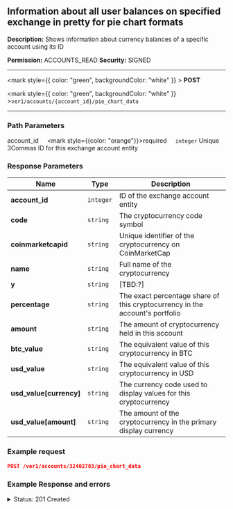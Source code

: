 ## Information about all user balances on specified exchange in pretty for pie chart formats

**Description:** Shows information about currency balances of a specific account using its ID

**Permission:** ACCOUNTS_READ
**Security:** SIGNED

----------

<mark style={{ color: "green", backgroundColor: "white" }} > **POST**</mark>

<mark style={{ color: "green", backgroundColor: "white" }} >`ver1/accounts/{account_id}/pie_chart_data`</mark>

----------

### Path Parameters

   account_id&nbsp;&nbsp;&nbsp;&nbsp;&nbsp;<mark style={{color: "orange"}}>required</mark>&nbsp;&nbsp;&nbsp;&nbsp;&nbsp;<code>integer</code>
   Unique 3Commas ID for this exchange account entity

### Response Parameters

| Name | Type | Description|
|------|------|------------|
|**account_id**| `integer` | ID of the exchange account entity |
|**code**| `string` | The cryptocurrency code symbol |
|**coinmarketcapid**| `string`| Unique identifier of the cryptocurrency on CoinMarketCap |
|**name**| `string`| Full name of the cryptocurrency |
|**y**| `string`| [TBD:?] |
|**percentage**| `string`| The exact percentage share of this cryptocurrency in the account's portfolio |
|**amount**| `string`| The amount of cryptocurrency held in this account |
|**btc_value**| `string`| The equivalent value of this cryptocurrency in BTC |
|**usd_value**| `string`| The equivalent value of this cryptocurrency in USD |
|**usd_value[currency]**| `string`|The currency code used to display values for this cryptocurrency  |
|**usd_value[amount]**| `string`| The amount of the cryptocurrency in the primary display currency |

### Example request

```json
POST /ver1/accounts/32402783/pie_chart_data
```

### Example Response and errors

<details>
<summary>Status: 201 Created</summary>

```json
[
    {
        "code": "BTC",
        "coinmarketcapid": "1",
        "name": "Bitcoin (BTC)",
        "y": 65.1,
        "percentage": 65.1,
        "amount": 0.00031872,
        "btc_value": "0.00031872",
        "usd_value": "20.31",
        "primary_display_currency": {
            "currency": "USD",
            "amount": "20.3146900992"
        },
        "account_id": 32402783
    },
   ...
    {
        "code": "USDT",
        "coinmarketcapid": "825",
        "name": "Tether USDt (USDT)",
        "y": 0.91,
        "percentage": 0.91,
        "amount": 0.28478606,
        "btc_value": "0.00000447",
        "usd_value": "0.28",
        "primary_display_currency": {
            "currency": "USD",
            "amount": "0.28478606"
        },
        "account_id": 32402783
    },
    {
        "code": "ETH",
        "coinmarketcapid": "1027",
        "name": "Ethereum (ETH)",
        "y": 0.79,
        "percentage": 0.79,
        "amount": 9.52e-05,
        "btc_value": "0.00000388",
        "usd_value": "0.25",
        "primary_display_currency": {
            "currency": "USD",
            "amount": "0.247266593784"
        },
        "account_id": 32402783
    }
]
```

</details>
